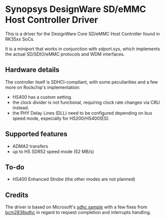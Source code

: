 # Synopsys DesignWare SD/eMMC Host Controller Driver
This is a driver for the DesignWare Core SD/eMMC Host Controller found in RK35xx SoCs.

It is a miniport that works in conjunction with sdport.sys, which implements the actual SD/SDIO/eMMC protocols and WDM interfaces.

## Hardware details
The controller itself is SDHCI-compliant, with some peculiarities and a few more on Rockchip's implementation:
- HS400 has a custom setting.
- the clock divider is not functional, requiring clock rate changes via CRU instead.
- the PHY Delay Lines (DLL) need to be configured depending on bus speed mode, especially for HS200/HS400(ES).

## Supported features
- ADMA2 transfers
- up to HS SDR52 speed mode (52 MB/s)

## To-do
* HS400 Enhanced Strobe (the other modes are not planned)

## Credits
The driver is based on Microsoft's [sdhc sample](https://github.com/microsoft/Windows-driver-samples/tree/main/sd/miniport/sdhc) with a few fixes from [bcm2836sdhc](https://github.com/raspberrypi/windows-drivers/tree/master/drivers/sd/bcm2836/bcm2836sdhc) in regard to request completion and interrupts handling.
